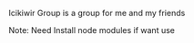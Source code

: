 Icikiwir Group is a group for me and my friends

<p>Note: Need Install node modules if want use</p>
